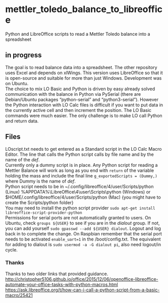 # mettler_toledo_balance_to_libreoffice
Python and LibreOffice scripts to read a Mettler Toledo balance into a spreadsheet

## in progress
The goal is to read balance data into a spreadsheet.  The other repository uses Excel and depends on xlWings.  This version uses LibreOffice so that it is open-source and suitable for more than just Windows.  Development was on Ubuntu.  
The choice to mix LO Basic and Python is driven by easy already solved communication with the balance in Python via PySerial (there are Debian/Ubuntu packages “python-serial” and “python3-serial”).  However the Python interaction with LO Calc files is difficult if you want to put data in the currently active cell and then increment the position.  The LO Basic commands were much easier.  The only challenge is to make LO call Python and return data.  
## Files
LOscript.txt needs to get entered as a Standard script in the LO Calc Macro Editor.  The line that calls the Python script calls by file name and by the name of the *def*.  
Currently only a dummy script is in place.  Any Python script for reading a Mettler Balance will work as long as you end with `return` of the variable holding the mass and include the final line `g_exportedScripts = (Dummy,)`  where Dummy is the name of *def*.  
Python script needs to be in ~/.config/libreoffice/4/user/Scripts/python (Linux) %APPDATA%\LibreOffice\4\user\Scripts\python (Windows) or $HOME/.config/libreoffice/4/user/Scripts/python (Mac)  {you might have to create the Scripts/python folder}  
You may need to install the python script provider  `sudo apt-get install libreoffice-script-provider-python`  
Permissions for serial ports are not automatically granted to users.  On Ubuntu, check `groups ${USER}` to see if you are in the *dialout* group.  If not, you can add yourself `sudo gpasswd --add ${USER} dialout`.  Logout and log back in to complete the change.  On Raspbian remember that the serial port needs to be activated `enable_uart=1` in the /boot/config.txt.  The equivalent for adding to dialout is `sudo usermod -a -G dialout pi`, also need logout/in cycle.  

### Thanks  
Thanks to two older links that provided guidance.  
http://christopher5106.github.io/office/2015/12/06/openoffice-libreoffice-automate-your-office-tasks-with-python-macros.html  
https://ask.libreoffice.org/t/how-can-i-call-a-python-script-from-a-basic-macro/25421  
